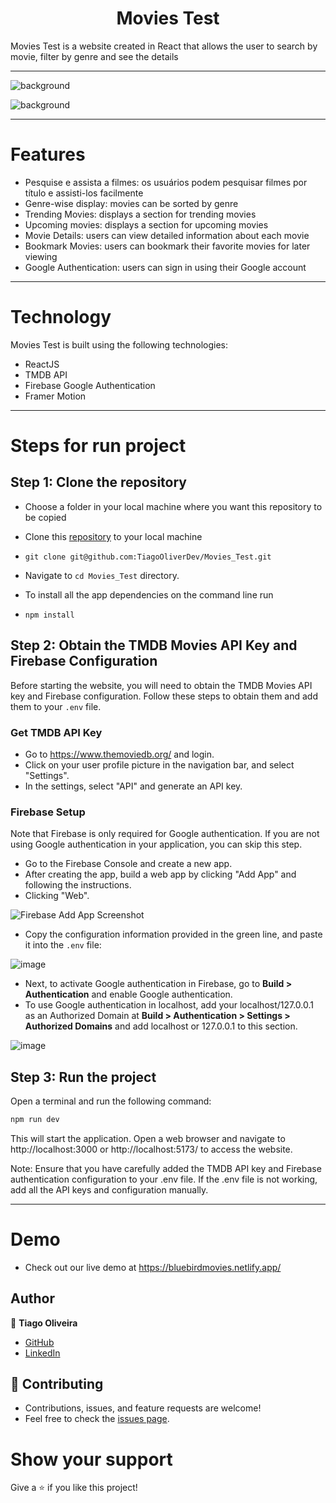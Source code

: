 <h1 align="center">Movies Test</h1>
Movies Test is a website created in React that allows the user to search by movie, filter by genre and see the details
<hr/>

![background](https://github.com/TiagoOliverDev/Movies_Test/blob/refactor/ajustar-readme/src/assets/images/ft1.png)

![background](https://github.com/TiagoOliverDev/Movies_Test/blob/refactor/ajustar-readme/src/assets/images/ft2.png)


<hr/>

# Features 

- Pesquise e assista a filmes: os usuários podem pesquisar filmes por título e assisti-los facilmente
- Genre-wise display: movies can be sorted by genre
- Trending Movies: displays a section for trending movies
- Upcoming movies: displays a section for upcoming movies
- Movie Details: users can view detailed information about each movie
- Bookmark Movies: users can bookmark their favorite movies for later viewing
- Google Authentication: users can sign in using their Google account

<hr/>

# Technology

Movies Test is built using the following technologies:

- ReactJS
- TMDB API
- Firebase Google Authentication
- Framer Motion

<hr/>

# Steps for run project

## Step 1: Clone the repository

- Choose a folder in your local machine where you want this repository to be copied

- Clone this [repository](git@github.com:TiagoOliverDev/Movies_Test.git) to your local machine 
- ```
  git clone git@github.com:TiagoOliverDev/Movies_Test.git
  ```

- Navigate to `cd Movies_Test`  directory.

- To install all the app dependencies on the command line run
- ```
  npm install
  ``` 

## Step 2: Obtain the TMDB Movies API Key and Firebase Configuration

Before starting the website, you will need to obtain the TMDB Movies API key and Firebase configuration. Follow these steps to obtain them and add them to your `.env` file.

### Get TMDB API Key 

- Go to https://www.themoviedb.org/ and login.
- Click on your user profile picture in the navigation bar, and select "Settings".
- In the settings, select "API" and generate an API key.

### Firebase Setup 

Note that Firebase is only required for Google authentication. If you are not using Google authentication in your application, you can skip this step.

- Go to the Firebase Console and create a new app.
- After creating the app, build a web app by clicking "Add App" and following the instructions.
- Clicking "Web".

![Firebase Add App Screenshot](https://github.com/TiagoOliverDev/Movies_Test/blob/refactor/ajustar-readme/src/assets/images/firebase01.png)

- Copy the configuration information provided in the green line, and paste it into the `.env` file:

![image](https://github.com/TiagoOliverDev/Movies_Test/blob/refactor/ajustar-readme/src/assets/images/firebase02.png)

- Next, to activate Google authentication in Firebase, go to **Build > Authentication** and enable Google authentication.
- To use Google authentication in localhost, add your localhost/127.0.0.1 as an Authorized Domain at **Build > Authentication > Settings > Authorized Domains** and add localhost or 127.0.0.1 to this section.

![image](https://github.com/TiagoOliverDev/Movies_Test/blob/refactor/ajustar-readme/src/assets/images/auth.png)

## Step 3: Run the project

Open a terminal and run the following command:

```bash
npm run dev
```
This will start the application. Open a web browser and navigate to http://localhost:3000 or http://localhost:5173/ to access the website.

Note: Ensure that you have carefully added the TMDB API key and Firebase authentication configuration to your .env file. If the .env file is not working, add all the API keys and configuration manually.

<hr/>

# Demo 

- Check out our live demo at https://bluebirdmovies.netlify.app/ 
 

## Author

:man: **Tiago Oliveira**

- [GitHub](https://github.com/TiagoOliverDev/)
- [LinkedIn](https://www.linkedin.com/in/tiago-oliveira-49a2a6205/)

## 🤝 Contributing
- Contributions, issues, and feature requests are welcome!
- Feel free to check the [issues page](https://github.com/tushar-2223/BlueBird-Movies/issues).

# Show your support
Give a ⭐ if you like this project!
